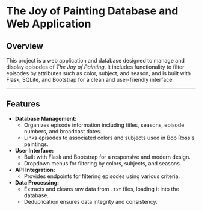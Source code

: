 # The Joy of Painting Database and Web Application

## **Overview**
This project is a web application and database designed to manage and display episodes of *The Joy of Painting*. It includes functionality to filter episodes by attributes such as color, subject, and season, and is built with Flask, SQLite, and Bootstrap for a clean and user-friendly interface.

---

## **Features**
- **Database Management:**
  - Organizes episode information including titles, seasons, episode numbers, and broadcast dates.
  - Links episodes to associated colors and subjects used in Bob Ross's paintings.
- **User Interface:**
  - Built with Flask and Bootstrap for a responsive and modern design.
  - Dropdown menus for filtering by colors, subjects, and seasons.
- **API Integration:**
  - Provides endpoints for filtering episodes using various criteria.
- **Data Processing:**
  - Extracts and cleans raw data from `.txt` files, loading it into the database.
  - Deduplication ensures data integrity and consistency.